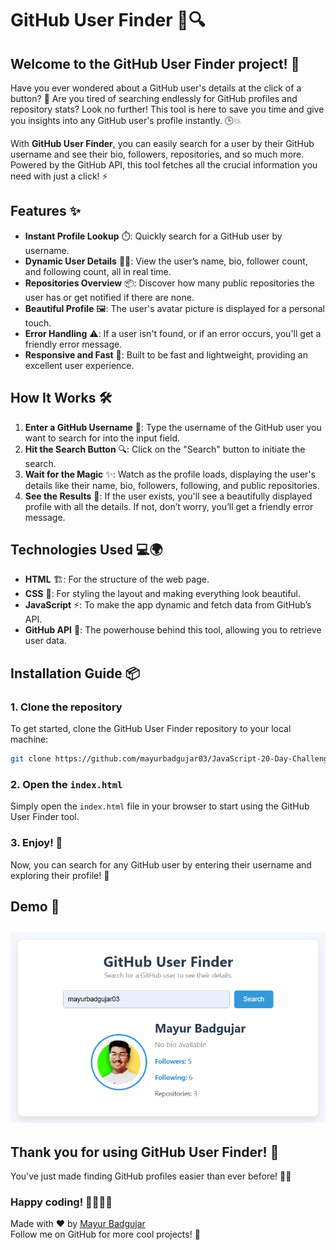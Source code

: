 # GitHub User Finder 🚀🔍

## Welcome to the **GitHub User Finder** project! 🌟

Have you ever wondered about a GitHub user's details at the click of a button? 🤔 Are you tired of searching endlessly for GitHub profiles and repository stats? Look no further! This tool is here to save you time and give you insights into any GitHub user's profile instantly. 🕒💥

With **GitHub User Finder**, you can easily search for a user by their GitHub username and see their bio, followers, repositories, and so much more. Powered by the GitHub API, this tool fetches all the crucial information you need with just a click! ⚡

## Features ✨

- **Instant Profile Lookup** ⏱️: Quickly search for a GitHub user by username.
- **Dynamic User Details** 🧑‍💻: View the user’s name, bio, follower count, and following count, all in real time.
- **Repositories Overview** 📦: Discover how many public repositories the user has or get notified if there are none.
- **Beautiful Profile** 🖼️: The user's avatar picture is displayed for a personal touch.
- **Error Handling** ⚠️: If a user isn't found, or if an error occurs, you'll get a friendly error message.
- **Responsive and Fast** 💨: Built to be fast and lightweight, providing an excellent user experience.

## How It Works 🛠️

1. **Enter a GitHub Username** 📝: Type the username of the GitHub user you want to search for into the input field.
2. **Hit the Search Button** 🔍: Click on the "Search" button to initiate the search.
3. **Wait for the Magic** ✨: Watch as the profile loads, displaying the user's details like their name, bio, followers, following, and public repositories.
4. **See the Results** 🎉: If the user exists, you'll see a beautifully displayed profile with all the details. If not, don’t worry, you’ll get a friendly error message.

## Technologies Used 💻🌍

- **HTML** 🏗️: For the structure of the web page.
- **CSS** 🎨: For styling the layout and making everything look beautiful.
- **JavaScript** ⚡: To make the app dynamic and fetch data from GitHub’s API.
- **GitHub API** 🔌: The powerhouse behind this tool, allowing you to retrieve user data.
  
## Installation Guide 📦

### 1. Clone the repository
To get started, clone the GitHub User Finder repository to your local machine:
```bash
git clone https://github.com/mayurbadgujar03/JavaScript-20-Day-Challenge-Building-20-Basic-Projects.git
```
### 2. Open the `index.html`
Simply open the `index.html` file in your browser to start using the GitHub User Finder tool.

### 3. Enjoy! 🎉
Now, you can search for any GitHub user by entering their username and exploring their profile! 🙌

## Demo 🎥
![GitHub User Finder Screenshot](./GitHubUserFinder.png)
---

## Thank you for using **GitHub User Finder**! 🌟  
You’ve just made finding GitHub profiles easier than ever before! 🎉🚀

### Happy coding! 👨‍💻👩‍💻

Made with ❤️ by [Mayur Badgujar]([https://github.com/mayurbadgujar03])  
Follow me on GitHub for more cool projects! 🚀
